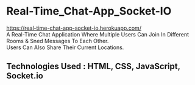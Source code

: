 # Real-Time_Chat-App_Socket-IO
https://real-time-chat-app-socket-io.herokuapp.com/<br>
A Real-Time Chat Application Where Multiple Users Can Join In Different Rooms &amp; Sned Messages To Each Other.<br>
Users Can Also Share Their Current Locations.<br>
## Technologies Used : HTML, CSS, JavaScript, Socket.io
